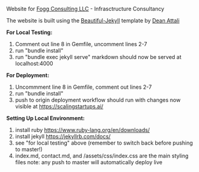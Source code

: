 Website for [Fogg Consulting LLC](https://scalingstartups.ai/) - Infrasctructure Consultancy 

The website is built using the [Beautiful-Jekyll](https://beautifuljekyll.com/) template by [Dean Attali](https://deanattali.com/)

**For Local Testing:**
  1. Comment out line 8 in Gemfile, uncomment lines 2-7
  2. run "bundle install"
  3. run "bundle exec jekyll serve"
markdown should now be served at localhost:4000

**For Deployment:**
  1. Uncommment line 8 in Gemfile, comment out lines 2-7
  2. run "bundle install"
  3. push to origin 
deployment workflow should run with changes now visible at https://scalingstartups.ai/

**Setting Up Local Environment:**
  1. install ruby https://www.ruby-lang.org/en/downloads/
  2. install jekyll https://jekyllrb.com/docs/
  3. see "for local testing" above (remember to switch back before pushing to master!)
  4. index.md, contact.md, and /assets/css/index.css are the main styling files
note: any push to master will automatically deploy live
